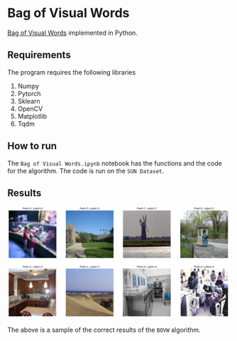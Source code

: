 # Bag of Visual Words

[Bag of Visual Words](http://vision.stanford.edu/teaching/cs131_fall1718/files/14_BoW_bayes.pdf) implemented in Python.

## Requirements
The program requires the following libraries
1. Numpy
2. Pytorch
3. Sklearn
4. OpenCV
5. Matplotlib
6. Tqdm


## How to run
The `Bag of Visual Words.ipynb` notebook has the functions and the code for the algorithm. The code is run on the `SUN Dataset`. 


## Results

![](extras/results_sun_data.png)

The above is a sample of the correct results of the `BOVW` algorithm.